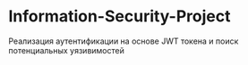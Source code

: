 # Information-Security-Project
Реализация аутентификации на основе JWT токена и поиск потенциальных уязивимостей
